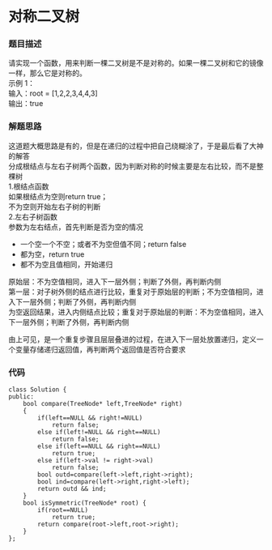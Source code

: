 # 对称二叉树

### 题目描述
请实现一个函数，用来判断一棵二叉树是不是对称的。如果一棵二叉树和它的镜像一样，那么它是对称的。     
示例 1：     
输入：root = [1,2,2,3,4,4,3]     
输出：true       

### 解题思路
这道题大概思路是有的，但是在递归的过程中把自己绕糊涂了，于是最后看了大神的解答     
分成根结点与左右子树两个函数，因为判断对称的时候主要是左右比较，而不是整棵树      
1.根结点函数       
如果根结点为空则return true；      
不为空则开始左右子树的判断     
2.左右子树函数        
参数为左右结点，首先判断是否为空的情况
* 一个空一个不空；或者不为空但值不同；return false          
* 都为空，return true     
* 都不为空且值相同，开始递归         
 
原始层：不为空值相同，进入下一层外侧；判断了外侧，再判断内侧      
第一层：对子树外侧的结点进行比较，重复对于原始层的判断；不为空值相同，进入下一层外侧；判断了外侧，再判断内侧              
为空返回结果，进入内侧结点比较；重复对于原始层的判断：不为空值相同，进入下一层外侧；判断了外侧，再判断内侧              

由上可见，是一个重复步骤且层层叠进的过程，在进入下一层处放置递归，定义一个变量存储递归返回值，再判断两个返回值是否符合要求           

### 代码
```
class Solution {
public:
    bool compare(TreeNode* left,TreeNode* right)
    {
        if(left==NULL && right!=NULL)
            return false;
        else if(left!=NULL && right==NULL)
            return false;
        else if(left==NULL && right==NULL)
            return true;
        else if(left->val != right->val)
            return false;
        bool outd=compare(left->left,right->right);
        bool ind=compare(left->right,right->left);
        return outd && ind;
    }
    bool isSymmetric(TreeNode* root) {
        if(root==NULL)
            return true;
        return compare(root->left,root->right);
    }
};
```
